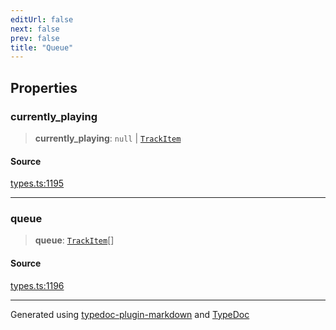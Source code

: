 ```yaml
---
editUrl: false
next: false
prev: false
title: "Queue"
---
```


## Properties

### currently\_playing

> **currently\_playing**: `null` \| [`TrackItem`](/api/type-aliases/trackitem/)

#### Source

[types.ts:1195](https://github.com/fostertheweb/spotify-web-sdk/blob/eb6b780/src/types.ts#L1195)

***

### queue

> **queue**: [`TrackItem`](/api/type-aliases/trackitem/)[]

#### Source

[types.ts:1196](https://github.com/fostertheweb/spotify-web-sdk/blob/eb6b780/src/types.ts#L1196)

***

Generated using [typedoc-plugin-markdown](https://www.npmjs.com/package/typedoc-plugin-markdown) and [TypeDoc](https://typedoc.org/)
